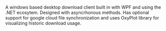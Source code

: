 A windows based desktop download client built in with WPF and using the .NET ecosytem. Designed with asyncrhonous methods. Has optional support for google cloud file synchronization and uses OxyPlot library for visualizing historic download usage.
